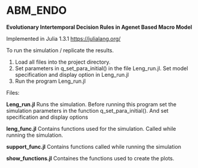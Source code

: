 # ABM_ENDO

**Evolutionary Intertemporal Decision Rules in Agenet Based Macro Model**

Implemented in Julia 1.3.1 https://julialang.org/


To run the simulation / replicate the results.
1.  Load all files into the project directory.
2.	Set parameters in q_set_para_initial() in the file Leng_run.jl.
    Set model specification and display option in Leng_run.jl
3.	Run the program  Leng_run.jl 



Files:

**Leng_run.jl**
Runs the simulation.
Before running this program set the simulation parameters in the function q_set_para_initial().
And set specification and display options

**leng_func.jl**
Contains functions used for the simulation.
Called while running the simulation.


**support_func.jl**
Contains functions called while running the simulation


**show_functions.jl**
Containes the functions used to create the plots.


